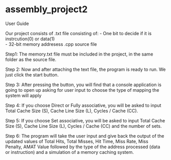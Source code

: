 # assembly_project2
User Guide

Our project consists of 
	.txt file consisting of:
		- One bit to decide if it is instrcution(0) or data(1)  
		- 32-bit memory addresess 
	.cpp source file

Step1: The memory.txt file must be included in the project, in the same folder as the source file.

Step 2: Now and after attaching the text file, the program is ready to run. We just click the start button. 

Step 3: After pressing the button, you will find that a console application is going to open up asking for user input to choose the type of mapping the system will apply

Step 4: If you choose Direct or Fully associative, you will be asked to input Total Cache Size (S), Cache Line Size (L), Cycles / Cache (CC).

Step 5: If you choose Set associative,  you will be asked to input Total Cache Size (S), Cache Line Size (L), Cycles / Cache (CC) and the number of sets.

Step 6: The program will take the user input and give back the output of the updated values of Total Hits, Total Misses, Hit Time, Miss Rate, Miss Penalty, AMAT Value followed by the type of the address processed (data or instruction) and a simulation of a memory caching system. 
